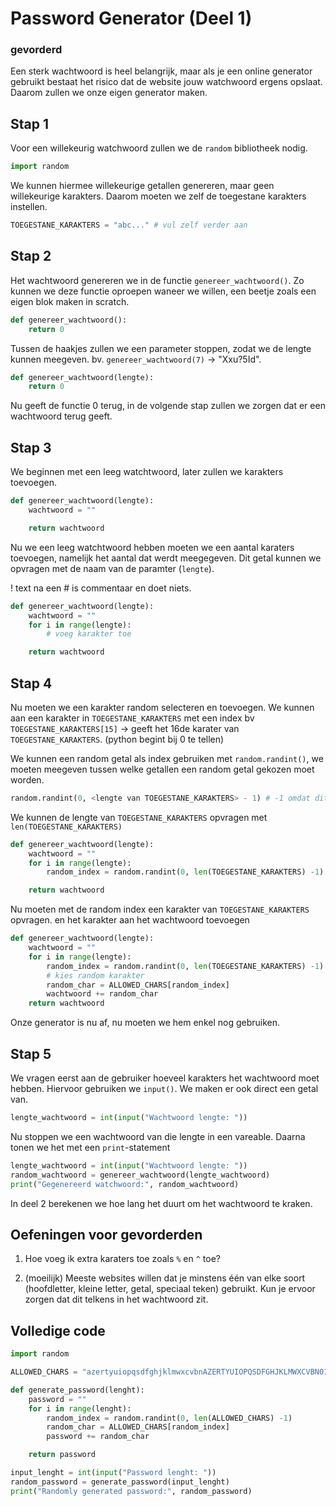 # Password Generator (Deel 1)

### gevorderd

Een sterk wachtwoord is heel belangrijk, maar als je een online generator gebruikt bestaat het risico dat de website jouw watchwoord ergens opslaat. Daarom zullen we onze eigen generator maken.

## Stap 1

Voor een willekeurig watchwoord zullen we de `random` bibliotheek nodig.

```python
import random
```

We kunnen hiermee willekeurige getallen genereren, maar geen willekeurige karakters. Daarom moeten we zelf de toegestane karakters instellen.

```python
TOEGESTANE_KARAKTERS = "abc..." # vul zelf verder aan
```

## Stap 2

Het wachtwoord genereren we in de functie `genereer_wachtwoord()`. Zo kunnen we deze functie oproepen waneer we willen, een beetje zoals een eigen blok maken in scratch.

```python
def genereer_wachtwoord():
    return 0
```

Tussen de haakjes zullen we een parameter stoppen, zodat we de lengte kunnen meegeven. bv. `genereer_wachtwoord(7)` -> "Xxu?5Id".

```python
def genereer_wachtwoord(lengte):
    return 0
```

Nu geeft de functie 0 terug, in de volgende stap zullen we zorgen dat er een wachtwoord terug geeft.

## Stap 3

We beginnen met een leeg watchtwoord, later zullen we karakters toevoegen.

```python
def genereer_wachtwoord(lengte):
    wachtwoord = ""

    return wachtwoord
```

Nu we een leeg watchtwoord hebben moeten we een aantal karaters toevoegen, namelijk het aantal dat werdt meegegeven. Dit getal kunnen we opvragen met de naam van de paramter (`lengte`).

! text na een # is commentaar en doet niets.

```python
def genereer_wachtwoord(lengte):
    wachtwoord = ""
    for i in range(lengte):
        # voeg karakter toe

    return wachtwoord
```

## Stap 4

Nu moeten we een karakter random selecteren en toevoegen. We kunnen aan een karakter in `TOEGESTANE_KARAKTERS` met een index bv `TOEGESTANE_KARAKTERS[15]` -> geeft het 16de karater van `TOEGESTANE_KARAKTERS`. (python begint bij 0 te tellen)

We kunnen een random getal als index gebruiken met `random.randint()`, we moeten meegeven tussen welke getallen een random getal gekozen moet worden.

```python
random.randint(0, <lengte van TOEGESTANE_KARAKTERS> - 1) # -1 omdat dit de hoogst mogelijke index is
```

We kunnen de lengte van `TOEGESTANE_KARAKTERS` opvragen met `len(TOEGESTANE_KARAKTERS)`

```python
def genereer_wachtwoord(lengte):
    wachtwoord = ""
    for i in range(lengte):
        random_index = random.randint(0, len(TOEGESTANE_KARAKTERS) -1)

    return wachtwoord
```

Nu moeten met de random index een karakter van `TOEGESTANE_KARAKTERS` opvragen. en het karakter aan het wachtwoord toevoegen

```python
def genereer_wachtwoord(lengte):
    wachtwoord = ""
    for i in range(lengte):
        random_index = random.randint(0, len(TOEGESTANE_KARAKTERS) -1)
        # kies random karakter
        random_char = ALLOWED_CHARS[random_index]
        wachtwoord += random_char
    return wachtwoord
```

Onze generator is nu af, nu moeten we hem enkel nog gebruiken.

## Stap 5

We vragen eerst aan de gebruiker hoeveel karakters het wachtwoord moet hebben. Hiervoor gebruiken we `input()`. We maken er ook direct een getal van.

```python
lengte_wachtwoord = int(input("Wachtwoord lengte: "))
```

Nu stoppen we een wachtwoord van die lengte in een vareable. Daarna tonen we het met een `print`-statement

```python
lengte_wachtwoord = int(input("Wachtwoord lengte: "))
random_wachtwoord = genereer_wachtwoord(lengte_wachtwoord)
print("Gegenereerd watchwoord:", random_wachtwoord)
```

In deel 2 berekenen we hoe lang het duurt om het wachtwoord te kraken.

## Oefeningen voor gevorderden

1. Hoe voeg ik extra karaters toe zoals `%` en `^` toe?

2. (moeilijk) Meeste websites willen dat je minstens één van elke soort (hoofdletter, kleine letter, getal, speciaal teken) gebruikt. Kun je ervoor zorgen dat dit telkens in het wachtwoord zit.

## Volledige code

```python
import random

ALLOWED_CHARS = "azertyuiopqsdfghjklmwxcvbnAZERTYUIOPQSDFGHJKLMWXCVBN0123456789*+-/!?.,;:&="

def generate_password(lenght):
    password = ""
    for i in range(lenght):
        random_index = random.randint(0, len(ALLOWED_CHARS) -1)
        random_char = ALLOWED_CHARS[random_index]
        password += random_char

    return password

input_lenght = int(input("Password lenght: "))
random_password = generate_password(input_lenght)
print("Randomly generated password:", random_password)
```
